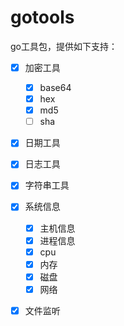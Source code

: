 # gotools
 go工具包，提供如下支持：




- [x] 加密工具


  - [x] base64
  - [x] hex
  - [x] md5
  - [ ] sha

- [x] 日期工具

- [x] 日志工具

- [x] 字符串工具

- [x] 系统信息


   - [x] 主机信息
   - [x] 进程信息
   - [x] cpu
   - [x] 内存
   - [x] 磁盘
   - [x] 网络

- [x] 文件监听

  
